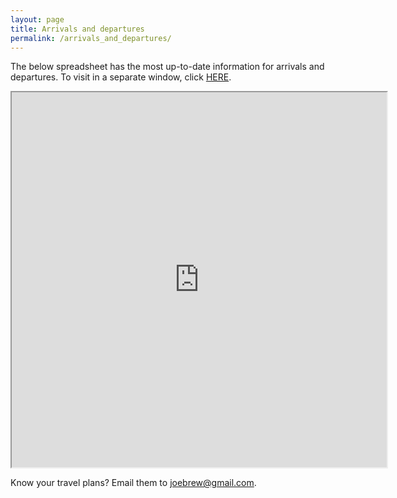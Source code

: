 ```yaml
---
layout: page
title: Arrivals and departures
permalink: /arrivals_and_departures/
---
```



The below spreadsheet has the most up-to-date information for arrivals and departures. To visit in a separate window, click <a href="https://docs.google.com/spreadsheets/d/1v70i20A7-cL6gXjObqkIqEKvzmqoR0hH0BM7FvaaMTI/edit#gid=0">HERE</a>.

<iframe width="600" height="600"src="https://docs.google.com/spreadsheets/d/1v70i20A7-cL6gXjObqkIqEKvzmqoR0hH0BM7FvaaMTI/edit#gid=0"></iframe>


Know your travel plans?  Email them to joebrew@gmail.com.